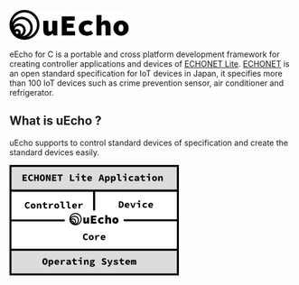 ![logo](../img/uecho_logo.png)

eEcho for C is a portable and cross platform development framework for creating controller applications and devices of [ECHONET Lite][enet]. [ECHONET][enet] is an open standard specification for IoT devices in Japan, it specifies more than 100 IoT devices such as crime prevention sensor, air conditioner and refrigerator.

## What is uEcho ?

uEcho supports to control standard devices of   specification and create the standard devices easily.


![framwork](img/uecho_framework.png)






[enet]:http://echonet.jp/english/
